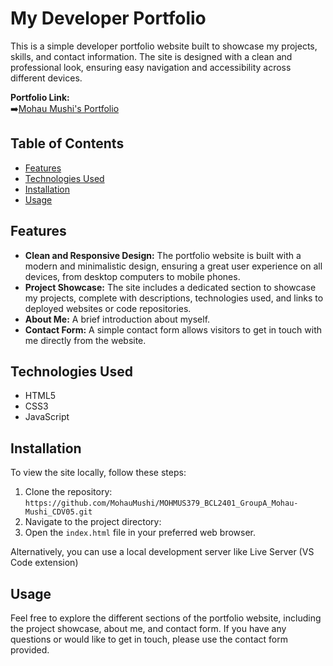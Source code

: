 # My Developer Portfolio

This is a simple developer portfolio website built to showcase my projects, skills, and contact information. The site is designed with a clean and professional look, ensuring easy navigation and accessibility across different devices.

**Portfolio Link:** <br>
➡️[Mohau Mushi's Portfolio](mohau-mushi-portfolio.vercel.app)

## Table of Contents

- [Features](#features)
- [Technologies Used](#technologies-used)
- [Installation](#installation)
- [Usage](#usage)

## Features

- **Clean and Responsive Design:** The portfolio website is built with a modern and minimalistic design, ensuring a great user experience on all devices, from desktop computers to mobile phones.
- **Project Showcase:** The site includes a dedicated section to showcase my projects, complete with descriptions, technologies used, and links to deployed websites or code repositories.
- **About Me:** A brief introduction about myself.
- **Contact Form:** A simple contact form allows visitors to get in touch with me directly from the website.

## Technologies Used

- HTML5
- CSS3
- JavaScript

## Installation

To view the site locally, follow these steps:

1. Clone the repository: `https://github.com/MohauMushi/MOHMUS379_BCL2401_GroupA_Mohau-Mushi_CDV05.git`
2. Navigate to the project directory:
3. Open the `index.html` file in your preferred web browser.

Alternatively, you can use a local development server like Live Server (VS Code extension)

## Usage

Feel free to explore the different sections of the portfolio website, including the project showcase, about me, and contact form. If you have any questions or would like to get in touch, please use the contact form provided.
